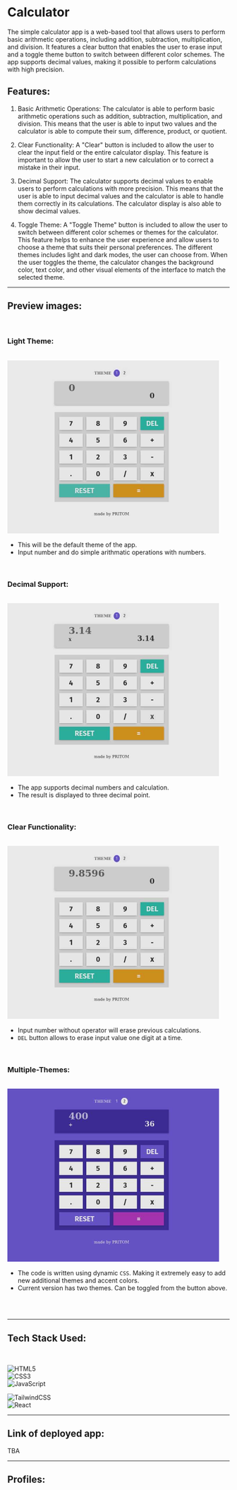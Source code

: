 # Calculator

The simple calculator app is a web-based tool that allows users to perform basic arithmetic operations, including addition, subtraction, multiplication, and division. It features a clear button that enables the user to erase input and a toggle theme button to switch between different color schemes. The app supports decimal values, making it possible to perform calculations with high precision.

## Features:

1. Basic Arithmetic Operations: The calculator is able to perform basic arithmetic operations such as addition, subtraction, multiplication, and division. This means that the user is able to input two values and the calculator is able to compute their sum, difference, product, or quotient.

2. Clear Functionality: A "Clear" button is included to allow the user to clear the input field or the entire calculator display. This feature is important to allow the user to start a new calculation or to correct a mistake in their input.

3. Decimal Support: The calculator supports decimal values to enable users to perform calculations with more precision. This means that the user is able to input decimal values and the calculator is able to handle them correctly in its calculations. The calculator display is also able to show decimal values.

4. Toggle Theme: A "Toggle Theme" button is included to allow the user to switch between different color schemes or themes for the calculator. This feature helps to enhance the user experience and allow users to choose a theme that suits their personal preferences. The different themes includes light and dark modes, the user can choose from. When the user toggles the theme, the calculator changes the background color, text color, and other visual elements of the interface to match the selected theme.

---

## Preview images:

<br/>

### Light Theme:

<br/>
<img src="./public/1.jpg" width="480" />

<br/>

- This will be the default theme of the app.
- Input number and do simple arithmatic operations with numbers.

<br/>

### Decimal Support:

<br/>
<img src="./public/2.jpg" width="480" />

<br/>

- The app supports decimal numbers and calculation.
- The result is displayed to three decimal point.

<br/>

### Clear Functionality:

<br/>
<img src="./public/3.jpg" width="480"/>

<br/>

- Input number without operator will erase previous calculations.
- `DEL` button allows to erase input value one digit at a time.

<br/>

### Multiple-Themes:

<br/>
<img src="./public/4.jpg" width="480"/>

<br/>

- The code is written using dynamic `CSS`. Making it extremely easy to add new additional themes and accent colors.
- Current version has two themes. Can be toggled from the button above.

<br/>
<br/>

---

## Tech Stack Used:

<br/>

![HTML5](https://img.shields.io/badge/html5-%23E34F26.svg?style=for-the-badge&logo=html5&logoColor=white)  
![CSS3](https://img.shields.io/badge/css3-%231572B6.svg?style=for-the-badge&logo=css3&logoColor=white)  
![JavaScript](https://img.shields.io/badge/javascript-%23323330.svg?style=for-the-badge&logo=javascript&logoColor=%23F7DF1E)

![TailwindCSS](https://img.shields.io/badge/tailwindcss-%2338B2AC.svg?style=for-the-badge&logo=tailwind-css&logoColor=white)  
![React](https://img.shields.io/badge/react-%2320232a.svg?style=for-the-badge&logo=react&logoColor=%2361DAFB)

---

## Link of deployed app:

TBA

---

## Profiles:

